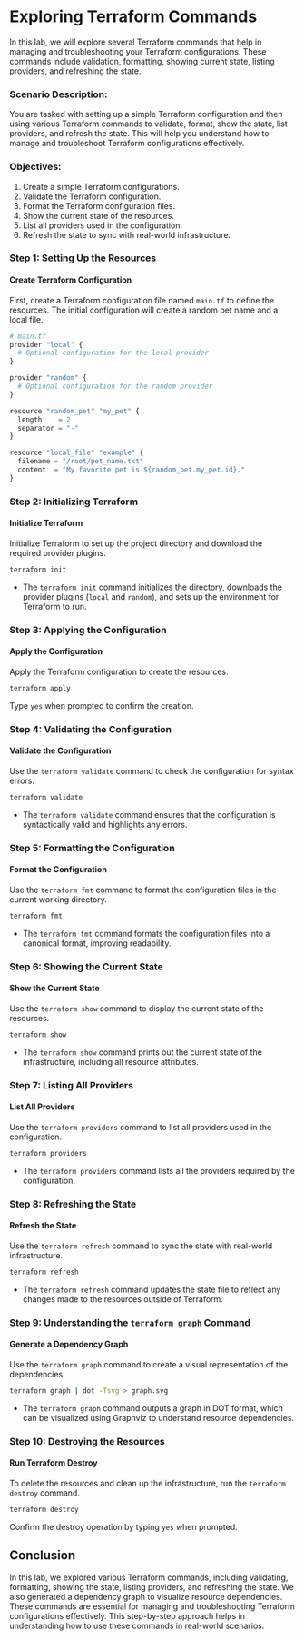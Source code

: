 # Exploring Terraform Commands

In this lab, we will explore several Terraform commands that help in managing and troubleshooting your Terraform configurations. These commands include validation, formatting, showing current state, listing providers, and refreshing the state.

### Scenario Description:
You are tasked with setting up a simple Terraform configuration and then using various Terraform commands to validate, format, show the state, list providers, and refresh the state. This will help you understand how to manage and troubleshoot Terraform configurations effectively.

### Objectives:
1. Create a simple Terraform configurations.
2. Validate the Terraform configuration.
3. Format the Terraform configuration files.
4. Show the current state of the resources.
5. List all providers used in the configuration.
6. Refresh the state to sync with real-world infrastructure.

### Step 1: Setting Up the Resources

#### Create Terraform Configuration
First, create a Terraform configuration file named `main.tf` to define the resources. The initial configuration will create a random pet name and a local file.

```py
# main.tf
provider "local" {
  # Optional configuration for the local provider
}

provider "random" {
  # Optional configuration for the random provider
}

resource "random_pet" "my_pet" {
  length    = 2
  separator = "-"
}

resource "local_file" "example" {
  filename = "/root/pet_name.txt"
  content  = "My favorite pet is ${random_pet.my_pet.id}."
}
```

### Step 2: Initializing Terraform

#### Initialize Terraform
Initialize Terraform to set up the project directory and download the required provider plugins.

```sh
terraform init
```

- The `terraform init` command initializes the directory, downloads the provider plugins (`local` and `random`), and sets up the environment for Terraform to run.

### Step 3: Applying the Configuration

#### Apply the Configuration
Apply the Terraform configuration to create the resources.

```sh
terraform apply
```

Type `yes` when prompted to confirm the creation.

### Step 4: Validating the Configuration

#### Validate the Configuration
Use the `terraform validate` command to check the configuration for syntax errors.

```sh
terraform validate
```

- The `terraform validate` command ensures that the configuration is syntactically valid and highlights any errors.

### Step 5: Formatting the Configuration

#### Format the Configuration
Use the `terraform fmt` command to format the configuration files in the current working directory.

```sh
terraform fmt
```

- The `terraform fmt` command formats the configuration files into a canonical format, improving readability.

### Step 6: Showing the Current State

#### Show the Current State
Use the `terraform show` command to display the current state of the resources.

```sh
terraform show
```

- The `terraform show` command prints out the current state of the infrastructure, including all resource attributes.

### Step 7: Listing All Providers

#### List All Providers
Use the `terraform providers` command to list all providers used in the configuration.

```sh
terraform providers
```

- The `terraform providers` command lists all the providers required by the configuration.

### Step 8: Refreshing the State

#### Refresh the State
Use the `terraform refresh` command to sync the state with real-world infrastructure.

```sh
terraform refresh
```

- The `terraform refresh` command updates the state file to reflect any changes made to the resources outside of Terraform.

### Step 9: Understanding the `terraform graph` Command

#### Generate a Dependency Graph
Use the `terraform graph` command to create a visual representation of the dependencies.

```sh
terraform graph | dot -Tsvg > graph.svg
```

- The `terraform graph` command outputs a graph in DOT format, which can be visualized using Graphviz to understand resource dependencies.

### Step 10: Destroying the Resources

#### Run Terraform Destroy
To delete the resources and clean up the infrastructure, run the `terraform destroy` command.

```sh
terraform destroy
```

Confirm the destroy operation by typing `yes` when prompted.

## Conclusion

In this lab, we explored various Terraform commands, including validating, formatting, showing the state, listing providers, and refreshing the state. We also generated a dependency graph to visualize resource dependencies. These commands are essential for managing and troubleshooting Terraform configurations effectively. This step-by-step approach helps in understanding how to use these commands in real-world scenarios.

